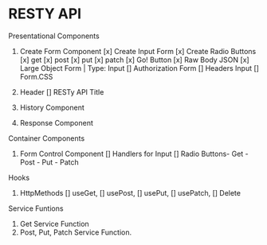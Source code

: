 # RESTY API
Presentational Components
  1. Create Form Component
  [x] Create Input Form
  [x] Create Radio Buttons 
    [x] get [x] post [x] put [x] patch 
  [x] Go! Button
  [x] Raw Body JSON [x] Large Object Form | Type: Input
  [] Authorization Form 
  [] Headers Input
  [] Form.CSS

  2. Header
    [] RESTy API Title

  3. History Component

  4. Response Component 

Container Components
  1. Form Control Component
  [] Handlers for Input
  [] Radio Buttons- Get - Post - Put - Patch

Hooks
  1. HttpMethods
    [] useGet, 
    [] usePost, 
    [] usePut, 
    [] usePatch, 
    [] Delete

Service Funtions
  1. Get Service Function
  2. Post, Put, Patch Service Function. 









  

